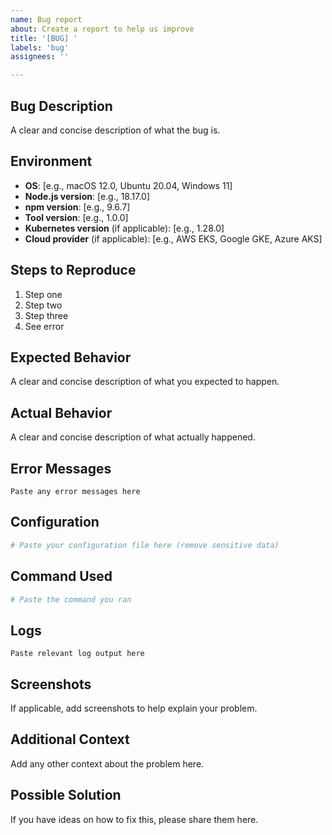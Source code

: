 ```yaml
---
name: Bug report
about: Create a report to help us improve
title: '[BUG] '
labels: 'bug'
assignees: ''

---
```


## Bug Description
A clear and concise description of what the bug is.

## Environment
- **OS**: [e.g., macOS 12.0, Ubuntu 20.04, Windows 11]
- **Node.js version**: [e.g., 18.17.0]
- **npm version**: [e.g., 9.6.7]
- **Tool version**: [e.g., 1.0.0]
- **Kubernetes version** (if applicable): [e.g., 1.28.0]
- **Cloud provider** (if applicable): [e.g., AWS EKS, Google GKE, Azure AKS]

## Steps to Reproduce
1. Step one
2. Step two
3. Step three
4. See error

## Expected Behavior
A clear and concise description of what you expected to happen.

## Actual Behavior
A clear and concise description of what actually happened.

## Error Messages
```
Paste any error messages here
```

## Configuration
```yaml
# Paste your configuration file here (remove sensitive data)
```

## Command Used
```bash
# Paste the command you ran
```

## Logs
```
Paste relevant log output here
```

## Screenshots
If applicable, add screenshots to help explain your problem.

## Additional Context
Add any other context about the problem here.

## Possible Solution
If you have ideas on how to fix this, please share them here.